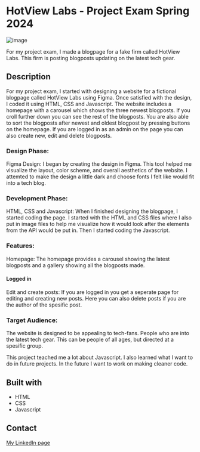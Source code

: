 

# HotView Labs - Project Exam Spring 2024

![image](https://i.postimg.cc/QNwhhjbm/Skjermbilde-9.png)

For my project exam, I made a blogpage for a fake firm called HotView Labs. This firm is posting blogposts updating on the latest tech gear. 

## Description
For my project exam, I started with designing a website for a fictional blogpage called HotView Labs using Figma. Once satisfied with the design, I coded it using HTML, CSS and Javascript. The website includes a homepage with a carousel which shows the three newest blogposts. If you croll further down you can see the rest of the blogposts. You are also able to sort the blogposts after newest and oldest blogpost by pressing buttons on the homepage. If you are logged in as an admin on the page you can also create new, edit and delete blogposts. 

### Design Phase:
Figma Design: I began by creating the design in Figma. This tool helped me visualize the layout, color scheme, and overall aesthetics of the website. I attemted to make the design a little dark and choose fonts I felt like would fit into a tech blog. 

### Development Phase:
HTML, CSS and Javascript: When I finished designing the blogpage, I started coding the page. I started with the HTML and CSS files where I also put in image files to help me visualize how it would look after the elements from the API would be put in. Then I started coding the Javascript. 

### Features:
Homepage: The homepage provides a carousel showing the latest blogposts and a gallery showing all the blogposts made.

#### Logged in
Edit and create posts: If you are logged in you get a seperate page for editing and creating new posts. Here you can also delete posts if you are the author of the spesific post.

### Target Audience:
The website is designed to be appealing to tech-fans. People who are into the latest tech gear. This can be people of all ages, but directed at a spesific group.

This project teached me a lot about Javascript. I also learned what I want to do in future projects. In the future I want to work on making cleaner code. 

## Built with
- HTML
- CSS
- Javascript

## Contact

[My LinkedIn page](https://www.linkedin.com/in/gyda-lofthus-301069291/)
